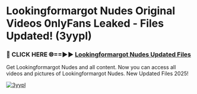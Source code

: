 # Lookingformargot Nudes Original Videos 0nlyFans Leaked - Files Updated! (3yypl)

<h3>🔴 CLICK HERE 🌐==►► <a href="https://tinyurl.com/yrmya6cz" rel="nofollow">Lookingformargot Nudes Updated Files</a></h3>

Get Lookingformargot Nudes and all content. Now you can access all videos and pictures of Lookingformargot Nudes. New Updated Files 2025!

[![3yypl](https://i.imgur.com/FMdXYCs.gif)](https://tinyurl.com/yrmya6cz)

